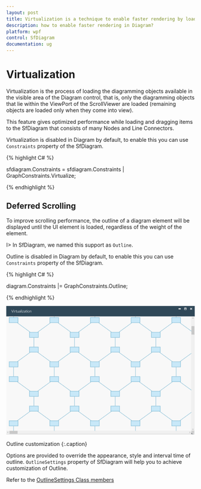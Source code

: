 ```yaml
---
layout: post
title: Virtualization is a technique to enable faster rendering by loading only object that lies in viewport area of scrollviewer.
description: how to enable faster rendering in Diagram?
platform: wpf
control: SfDiagram
documentation: ug
---
```


# Virtualization

Virtualization is the process of loading the diagramming objects available in the visible area of the Diagram control, that is, only the diagramming objects that lie within the ViewPort of the ScrollViewer are loaded (remaining objects are loaded only when they come into view).

This feature gives optimized performance while loading and dragging items to the SfDiagram that consists of many Nodes and Line Connectors.

Virtualization is disabled in Diagram by default, to enable this you can use `Constraints` property of the SfDiagram.

{% highlight C# %}

sfdiagram.Constraints = sfdiagram.Constraints | GraphConstraints.Virtualize;

{% endhighlight %}

## Deferred Scrolling

To improve scrolling performance, the outline of a diagram element will be displayed until the UI element is loaded, regardless of the weight of the element. 

I> In SfDiagram, we named this support as `Outline`.

Outline is disabled in Diagram by default, to enable this you can use `Constraints` property of the SfDiagram.

{% highlight C# %}

diagram.Constraints |= GraphConstraints.Outline;

{% endhighlight %}

![](Virtualization_images/Virtualization_img1.gif)

Outline customization
{:.caption}

Options are provided to override the appearance, style and interval time of outline. `OutlineSettings` property of SfDiagram will help you to achieve customization of Outline.
 
Refer to the [OutlineSettings Class members](https://help.syncfusion.com/cr/cref_files/wpf/sfdiagram/Syncfusion.SfDiagram.WPF~Syncfusion.UI.Xaml.Diagram.OutlineSettings_members.html)
